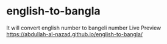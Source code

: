 # english-to-bangla
It will convert english number to bangeli number
Live Preview
https://abdullah-al-nazad.github.io/english-to-bangla/
